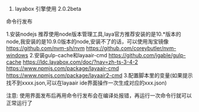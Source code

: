 1. layabox 引擎使用 2.0.2beta

命令行发布

1.安装nodejs 推荐使用node版本管理工具,laya官方推荐安装的是10.*版本的node,我安装的是10.9.0版本的node,安装不了的话，可以使用淘宝镜像 https://github.com/nvm-sh/nvm https://github.com/coreybutler/nvm-windows
2.安装gulp-cache和layaair-cmd https://github.com/jgable/gulp-cache https://ldc.layabox.com/doc/?nav=zh-ts-3-4-2 https://www.npmjs.com/package/layaair-cmd https://www.npmjs.com/package/layaair2-cmd
3.配置脚本里的变量(如果提示找不到xxxx.json,可以在layaair ide界面操作一次生成对应的xxx.json)

注意: 使用界面发布后再用命令行发布会在编译处报错，再运行一次命令行就可以正常运行了